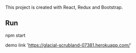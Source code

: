 This project is created with React, Redux and Bootstrap.

## Run
npm start

demo link 'https://glacial-scrubland-07381.herokuapp.com/'
